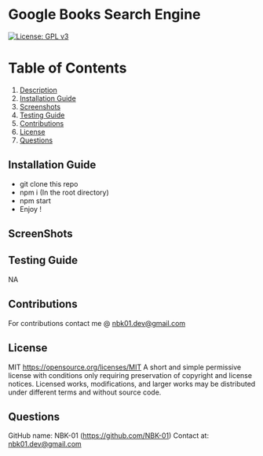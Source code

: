 # Google Books Search Engine
[![License: GPL v3](https://img.shields.io/badge/License-MIT-orange)](https://www.gnu.org/licenses/gpl-3.0)
# Table of Contents
1. [Description](#description)
2. [Installation Guide](#install)
3. [Screenshots](#pics)
4. [Testing Guide](#test)
5. [Contributions](#contribution)
6. [License](#license)
7. [Questions](#questions)


## Installation Guide <a name="install"></a>
- git clone this repo 
- npm i (In the root directory) 
- npm start 
- Enjoy !
## ScreenShots <a name="pics"></a>


## Testing Guide <a name="test"></a>
NA

## Contributions <a name="contribution"></a>
For contributions contact me @ nbk01.dev@gmail.com

## License <a name="license"></a>
MIT https://opensource.org/licenses/MIT
A short and simple permissive license with conditions only requiring preservation of copyright and license notices. Licensed works, modifications, and larger works may be distributed under different terms and without source code.

## Questions <a name="questions"></a>
GitHub name: NBK-01
(https://github.com/NBK-01)
Contact at: nbk01.dev@gmail.com
